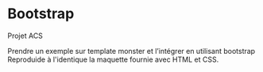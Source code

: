# Bootstrap
Projet ACS

Prendre un exemple sur template monster et l’intégrer en utilisant bootstrap
Reproduide à l'identique la maquette fournie avec HTML et CSS.
